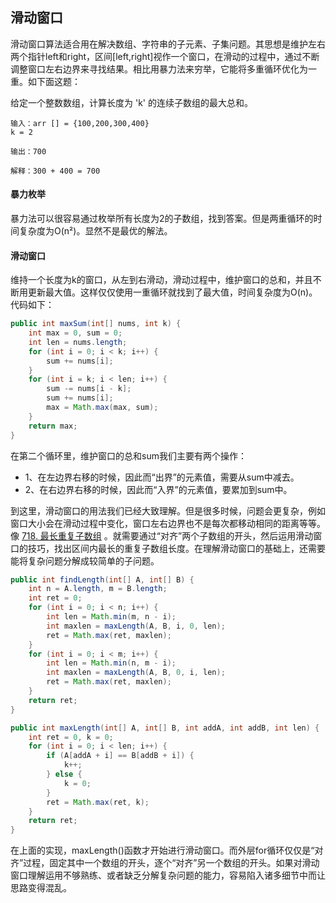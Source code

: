 ## 滑动窗口
滑动窗口算法适合用在解决数组、字符串的子元素、子集问题。其思想是维护左右两个指针left和right，区间[left,right]视作一个窗口，在滑动的过程中，通过不断调整窗口左右边界来寻找结果。相比用暴力法来穷举，它能将多重循环优化为一重。如下面这题：

给定一个整数数组，计算长度为 'k' 的连续子数组的最大总和。

```
输入：arr [] = {100,200,300,400}
k = 2

输出：700

解释：300 + 400 = 700
```

#### 暴力枚举
暴力法可以很容易通过枚举所有长度为2的子数组，找到答案。但是两重循环的时间复杂度为O(n²)。显然不是最优的解法。

#### 滑动窗口
维持一个长度为k的窗口，从左到右滑动，滑动过程中，维护窗口的总和，并且不断用更新最大值。这样仅仅使用一重循环就找到了最大值，时间复杂度为O(n)。代码如下：

```java
public int maxSum(int[] nums, int k) {
    int max = 0, sum = 0;
    int len = nums.length;
    for (int i = 0; i < k; i++) {
        sum += nums[i];
    }
    for (int i = k; i < len; i++) {
        sum -= nums[i - k];
        sum += nums[i];
        max = Math.max(max, sum);
    }
    return max;
}
```

在第二个循环里，维护窗口的总和sum我们主要有两个操作：

- 1、在左边界右移的时候，因此而“出界”的元素值，需要从sum中减去。
- 2、在右边界右移的时候，因此而“入界”的元素值，要累加到sum中。

到这里，滑动窗口的用法我们已经大致理解。但是很多时候，问题会更复杂，例如窗口大小会在滑动过程中变化，窗口左右边界也不是每次都移动相同的距离等等。像 [718. 最长重复子数组](https://leetcode-cn.com/problems/maximum-length-of-repeated-subarray/) 。就需要通过“对齐”两个子数组的开头，然后运用滑动窗口的技巧，找出区间内最长的重复子数组长度。在理解滑动窗口的基础上，还需要能将复杂问题分解成较简单的子问题。

```java
public int findLength(int[] A, int[] B) {
    int n = A.length, m = B.length;
    int ret = 0;
    for (int i = 0; i < n; i++) {
        int len = Math.min(m, n - i);
        int maxlen = maxLength(A, B, i, 0, len);
        ret = Math.max(ret, maxlen);
    }
    for (int i = 0; i < m; i++) {
        int len = Math.min(n, m - i);
        int maxlen = maxLength(A, B, 0, i, len);
        ret = Math.max(ret, maxlen);
    }
    return ret;
}

public int maxLength(int[] A, int[] B, int addA, int addB, int len) {
    int ret = 0, k = 0;
    for (int i = 0; i < len; i++) {
        if (A[addA + i] == B[addB + i]) {
            k++;
        } else {
            k = 0;
        }
        ret = Math.max(ret, k);
    }
    return ret;
}
```

在上面的实现，maxLength()函数才开始进行滑动窗口。而外层for循环仅仅是“对齐”过程，固定其中一个数组的开头，逐个“对齐”另一个数组的开头。如果对滑动窗口理解运用不够熟练、或者缺乏分解复杂问题的能力，容易陷入诸多细节中而让思路变得混乱。
